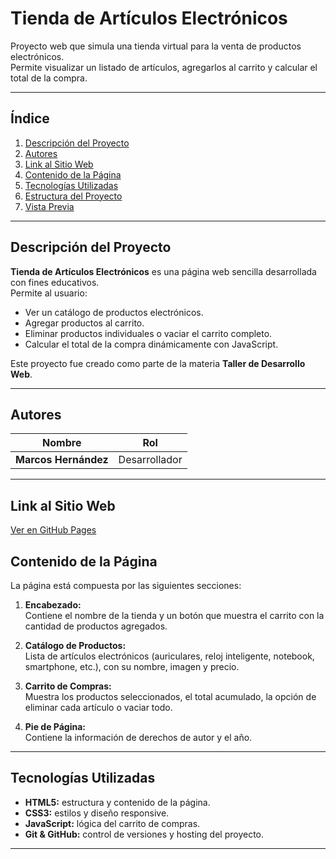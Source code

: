 # Tienda de Artículos Electrónicos

Proyecto web que simula una tienda virtual para la venta de productos electrónicos.  
Permite visualizar un listado de artículos, agregarlos al carrito y calcular el total de la compra.

---

## Índice
1. [Descripción del Proyecto](#-descripción-del-proyecto)
2. [Autores](#-autores)
3. [Link al Sitio Web](#-link-al-sitio-web)
4. [Contenido de la Página](#-contenido-de-la-página)
5. [Tecnologías Utilizadas](#-tecnologías-utilizadas)
6. [Estructura del Proyecto](#-estructura-del-proyecto)
7. [Vista Previa](#-vista-previa)

---

## Descripción del Proyecto

**Tienda de Artículos Electrónicos** es una página web sencilla desarrollada con fines educativos.  
Permite al usuario:
- Ver un catálogo de productos electrónicos.
- Agregar productos al carrito.
- Eliminar productos individuales o vaciar el carrito completo.
- Calcular el total de la compra dinámicamente con JavaScript.

Este proyecto fue creado como parte de la materia **Taller de Desarrollo Web**.

---

## Autores

| Nombre | Rol |
|--------|------|
| **Marcos Hernández** | Desarrollador |

---

##  Link al Sitio Web

 [Ver en GitHub Pages]()  


## Contenido de la Página

La página está compuesta por las siguientes secciones:

1. **Encabezado:**  
   Contiene el nombre de la tienda y un botón que muestra el carrito con la cantidad de productos agregados.

2. **Catálogo de Productos:**  
   Lista de artículos electrónicos (auriculares, reloj inteligente, notebook, smartphone, etc.), con su nombre, imagen y precio.

3. **Carrito de Compras:**  
   Muestra los productos seleccionados, el total acumulado, la opción de eliminar cada artículo o vaciar todo.

4. **Pie de Página:**  
   Contiene la información de derechos de autor y el año.

---

## Tecnologías Utilizadas

- **HTML5:** estructura y contenido de la página.  
- **CSS3:** estilos y diseño responsive.  
- **JavaScript:** lógica del carrito de compras.  
- **Git & GitHub:** control de versiones y hosting del proyecto.  

---



